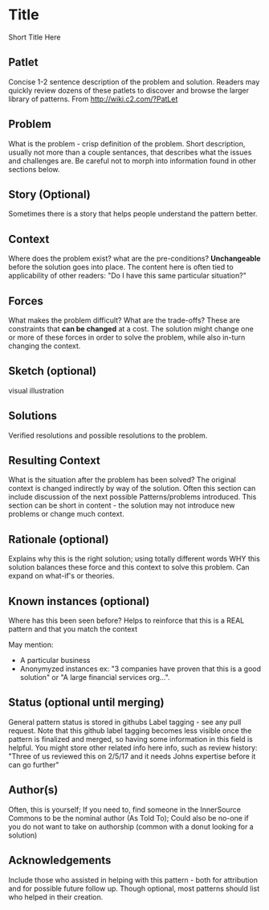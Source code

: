 # Title
Short Title Here

## Patlet
Concise 1-2 sentence description of the problem and solution. Readers may quickly review dozens of these patlets to discover and browse the larger library of patterns. From http://wiki.c2.com/?PatLet

## Problem
What is the problem - crisp definition of the problem. Short description, usually not more than a couple sentances, that describes what the issues and challenges are. Be careful not to morph into information found in other sections below.

## Story (Optional)
Sometimes there is a story that helps people understand the pattern better.

## Context
Where does the problem exist? what are the pre-conditions? **Unchangeable** before the solution goes into place. The content here is often tied to applicability of other readers: "Do I have this same particular situation?"

## Forces
What makes the problem difficult? What are the trade-offs? These are constraints that **can be changed** at a cost. The solution might change one or more of these forces in order to solve the problem, while also in-turn changing the context.

## Sketch (optional)
visual illustration

## Solutions
Verified resolutions and possible resolutions to the problem.

## Resulting Context
What is the situation after the problem has been solved? The original context is changed indirectly by way of the solution. Often this section can include discussion of the next possible Patterns/problems introduced. This section can be short in content - the solution may not introduce new problems or change much context.

## Rationale (optional)
Explains why this is the right solution; using totally different words WHY this solution balances these force and this context to solve this problem. Can expand on what-if's or theories.

## Known instances (optional)
Where has this been seen before? Helps to reinforce that this is a REAL pattern and that you match the context

May mention:
* A particular business
* Anonymyzed instances ex: "3 companies have proven that this is a good solution" or "A large financial services org...". 

## Status (optional until merging)
General pattern status is stored in githubs Label tagging - see any pull request. Note that this github label tagging becomes less visible once the pattern is finalized and merged, so having some information in this field is helpful. You might store other related info here info, such as review history: "Three of us reviewed this on 2/5/17 and it needs Johns expertise before it can go further"

## Author(s)
Often, this is yourself; If you need to, find someone in the InnerSource Commons to be the nominal author (As Told To); Could also be no-one if you do not want to take on authorship (common with a donut looking for a solution)

## Acknowledgements
Include those who assisted in helping with this pattern - both for attribution and for possible future follow up. Though optional, most patterns should list who helped in their creation.
